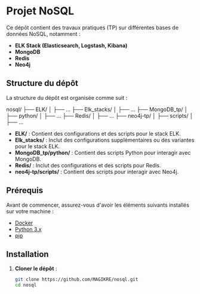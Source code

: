 # Projet NoSQL

Ce dépôt contient des travaux pratiques (TP) sur différentes bases de données NoSQL, notamment :

- **ELK Stack (Elasticsearch, Logstash, Kibana)**
- **MongoDB**
- **Redis**
- **Neo4j**

## Structure du dépôt

La structure du dépôt est organisée comme suit :

nosql/ ├── ELK/ │ ├── ... ├── Elk_stacks/ │ ├── ... ├── MongoDB_tp/ │ ├── python/ │ ├── ... ├── Redis/ │ ├── ... ├── neo4j-tp/ │ ├── scripts/ │ ├── ...


- **ELK/** : Contient des configurations et des scripts pour le stack ELK.
- **Elk_stacks/** : Inclut des configurations supplémentaires ou des variantes pour le stack ELK.
- **MongoDB_tp/python/** : Contient des scripts Python pour interagir avec MongoDB.
- **Redis/** : Inclut des configurations et des scripts pour Redis.
- **neo4j-tp/scripts/** : Contient des scripts pour interagir avec Neo4j.

## Prérequis

Avant de commencer, assurez-vous d'avoir les éléments suivants installés sur votre machine :

- [Docker](https://www.docker.com/get-started)
- [Python 3.x](https://www.python.org/downloads/)
- [pip](https://pip.pypa.io/en/stable/installation/)

## Installation

1. **Cloner le dépôt** :

   ```bash
   git clone https://github.com/MAGIKRE/nosql.git
   cd nosql

